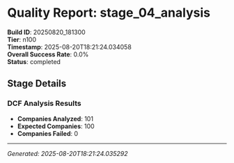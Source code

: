 # Quality Report: stage_04_analysis

**Build ID**: 20250820_181300  
**Tier**: n100  
**Timestamp**: 2025-08-20T18:21:24.034058  
**Overall Success Rate**: 0.0%  
**Status**: completed

## Stage Details

### DCF Analysis Results

- **Companies Analyzed**: 101
- **Expected Companies**: 100
- **Companies Failed**: 0

---
*Generated: 2025-08-20T18:21:24.035292*
